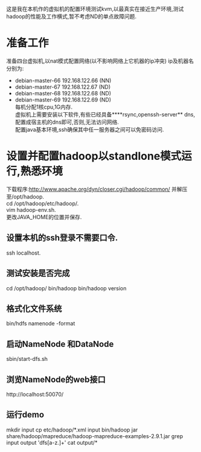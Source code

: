 这是我在本机作的虚拟机的配置环境测试kvm,以最真实在接近生产环境,测试hadoop的性能及工作横式,暂不考虑ND的单点故障问题.  
# 准备工作
准备四台虚拟机,以nat模式配置网络(以不影响网络上它机器的ip冲突)
ip及机器名分别为:
- debian-master-66 192.168.122.66   (NN)
- debian-master-67 192.168.122.67   (ND)
- debian-master-68 192.168.122.68   (ND)
- debian-master-69 192.168.122.69   (ND)  
每机分配1核cpu,1G内存.  
虚拟机上需要安装以下软件,有些已经具备****rsync,openssh-server**
dns,配置成宿主机的dns即可,否则,无法访问网络.  
配置java基本环境,ssh确保其中任一服务器之间可以免密码访问.  
# 设置并配置hadoop以standlone模式运行,熟悉环境
下载程序:http://www.apache.org/dyn/closer.cgi/hadoop/common/
并解压至/opt/hadoop.   
cd /opt/hadoop/etc/hadoop/.   
vim hadoop-env.sh.   
更改JAVA_HOME的位置并保存.   
## 设置本机的ssh登录不需要口令.   
ssh localhost.   
## 测试安装是否完成
cd /opt/hadoop/
bin/hadoop
bin/hadoop version
## 格式化文件系统
bin/hdfs namenode -format
## 启动NameNode 和DataNode
sbin/start-dfs.sh
## 浏览NameNode的web接口
http://localhost:50070/
## 运行demo
mkdir input
cp etc/hadoop/\*.xml input
bin/hadoop jar share/hadoop/mapreduce/hadoop-mapreduce-examples-2.9.1.jar grep input output 'dfs[a-z.]+'
cat output/\*

